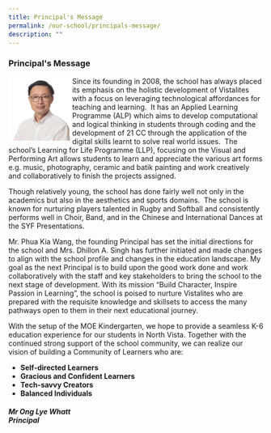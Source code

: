 ```yaml
---
title: Principal's Message
permalink: /our-school/principals-message/
description: ""
---
```

### Principal's Message

<img src="/images/Mr%20Ong%20Lye%20Whatt%20%20Principal.jpg" style="width:25%;" align = "left">

Since its founding in 2008, the school has always placed its emphasis on the holistic development of Vistalites with a focus on leveraging technological affordances for teaching and learning.  It has an Applied Learning Programme (ALP) which aims to develop computational and logical thinking in students through coding and the development of 21 CC through the application of the digital skills learnt to solve real world issues.  The school’s Learning for Life Programme (LLP), focusing on the Visual and Performing Art allows students to learn and appreciate the various art forms e.g. music, photography, ceramic and batik painting and work creatively and collaboratively to finish the projects assigned.

Though relatively young, the school has done fairly well not only in the academics but also in the aesthetics and sports domains.  The school is known for nurturing players talented in Rugby and Softball and consistently performs well in Choir, Band, and in the Chinese and International Dances at the SYF Presentations.

Mr. Phua Kia Wang, the founding Principal has set the initial directions for the school and Mrs. Dhillon A. Singh has further initiated and made changes to align with the school profile and changes in the education landscape. My goal as the next Principal is to build upon the good work done and work collaboratively with the staff and key stakeholders to bring the school to the next stage of development. With its mission “Build Character, Inspire Passion in Learning”, the school is poised to nurture Vistalites who are prepared with the requisite knowledge and skillsets to access the many pathways open to them in their next educational journey.

With the setup of the MOE Kindergarten, we hope to provide a seamless K-6 education experience for our students in North Vista. Together with the continued strong support of the school community, we can realize our vision of building a Community of Learners who are:

* **Self-directed Learners**
* **Gracious and Confident Learners**
* **Tech-savvy Creators**
* **Balanced Individuals**

##### Mr Ong Lye Whatt <br>Principal